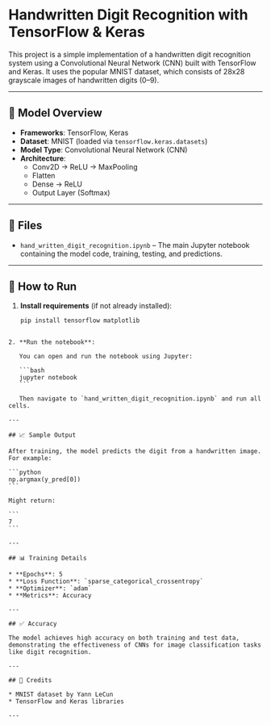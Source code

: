 # Handwritten Digit Recognition with TensorFlow & Keras

This project is a simple implementation of a handwritten digit recognition system using a Convolutional Neural Network (CNN) built with TensorFlow and Keras. It uses the popular MNIST dataset, which consists of 28x28 grayscale images of handwritten digits (0–9).

---

## 🧠 Model Overview

- **Frameworks**: TensorFlow, Keras
- **Dataset**: MNIST (loaded via `tensorflow.keras.datasets`)
- **Model Type**: Convolutional Neural Network (CNN)
- **Architecture**:
  - Conv2D → ReLU → MaxPooling
  - Flatten
  - Dense → ReLU
  - Output Layer (Softmax)

---

## 📁 Files

- `hand_written_digit_recognition.ipynb` – The main Jupyter notebook containing the model code, training, testing, and predictions.

---

## 🔧 How to Run

1. **Install requirements** (if not already installed):

   ```bash
   pip install tensorflow matplotlib
````

2. **Run the notebook**:

   You can open and run the notebook using Jupyter:

   ```bash
   jupyter notebook
   ```

   Then navigate to `hand_written_digit_recognition.ipynb` and run all cells.

---

## 📈 Sample Output

After training, the model predicts the digit from a handwritten image. For example:

```python
np.argmax(y_pred[0])
```

Might return:

```
7
```

---

## 📊 Training Details

* **Epochs**: 5
* **Loss Function**: `sparse_categorical_crossentropy`
* **Optimizer**: `adam`
* **Metrics**: Accuracy

---

## ✅ Accuracy

The model achieves high accuracy on both training and test data, demonstrating the effectiveness of CNNs for image classification tasks like digit recognition.

---

## 🙌 Credits

* MNIST dataset by Yann LeCun
* TensorFlow and Keras libraries

---

